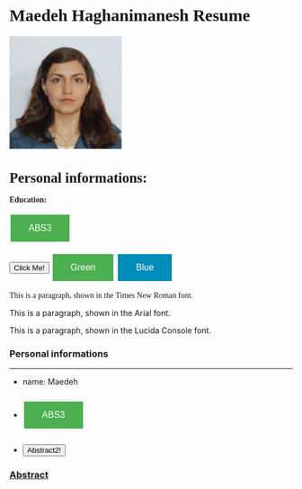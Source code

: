 
<html lang="en">
<head>
  <link rel="stylesheet" href="CSS/app.css">
  <link rel="stylesheet" href="CSS/app2.css">
  <style>
.p1 {
  font-family: "Times New Roman", Times, serif;
}

.p2 {
  font-family: Arial, Helvetica, sans-serif;
}

.p3 {
  font-family: "Lucida Console", "Courier New", monospace;
}
</style>
  
  
  <style>
.button {
  border: none;
  color: white;
  padding: 15px 32px;
  text-align: center;
  text-decoration: none;
  display: inline-block;
  font-size: 16px;
  margin: 4px 2px;
  cursor: pointer;
}

.button1 {background-color: #4CAF50;} /* Green */
.button2 {background-color: #008CBA;} /* Blue */
</style>
  
</head>
<body>
   <h1 class="p1" style="font-size:30px"><b>Maedeh Haghanimanesh Resume</b></h1>
  <img src="pic9.png"  width="200" height="200">
 <h1 class="p1" style="font-size:25px"><b>Personal informations:</b></h1>
  <p class="p1" style="font-size:15px>- name: Maedeh</p>
  <p class="p1" style="font-size:15px>- last name : Haghanimanesh</p>
  <p class="p1" style="font-size:15px>- Date of birth : 1986/June/18</p>
  <p class="p1" style="font-size:15px>- location : Esfahan , I.R.Iran</p>
  
  <h1 class="p1" style="font-size:25px"><b>Education:</b></h1>
  <p class="p1" style="font-size:15px><b>- Master of Science, Mechanical Engineering-Energy Conversion(2018-2021)</b></p>
  <p class="p1" style="font-size:15px>- University of Isfahan</p>
  <p class="p1" style="font-size:15px>- Thesis title: Exergy-Economic and Exergy-Environmental analysis of heat recovery processes from the annealing process of cold rolled steel coils.</p>
  <p class="p1" style="font-size:15px>- Supervisor: Dr. Ehsan Baniasadi</p>
  <p class="p1" style="font-size:15px>- GPA: 18.11/20</p>
  </body>
</html>
                       
  - ### [<button class="button button1">ABS3</button>](resume-fa.md)                     
                       


  

  <html lang="en">
<head>
  <link rel="stylesheet" href="CSS/app.css">
  <link rel="stylesheet" href="CSS/app2.css">
  <style>
.p1 {
  font-family: "Times New Roman", Times, serif;
}

.p2 {
  font-family: Arial, Helvetica, sans-serif;
}

.p3 {
  font-family: "Lucida Console", "Courier New", monospace;
}
</style>
  
  
  <style>
.button {
  border: none;
  color: white;
  padding: 15px 32px;
  text-align: center;
  text-decoration: none;
  display: inline-block;
  font-size: 16px;
  margin: 4px 2px;
  cursor: pointer;
}

.button1 {background-color: #4CAF50;} /* Green */
.button2 {background-color: #008CBA;} /* Blue */
</style>
  
</head>
<body>           
             
  <button type="button" onclick="(resume-fa.md)">Click Me!</button>
  <button class="button button1">Green</button>
<button class="button button2">Blue</button>
   
 
<p class="p1">This is a paragraph, shown in the Times New Roman font.</p>
<p class="p2">This is a paragraph, shown in the Arial font.</p>
<p class="p3">This is a paragraph, shown in the Lucida Console font.</p>           
             
             
</body>
</html>

### Personal informations

---
+ name: Maedeh
- ### [<button class="button button1">ABS3</button>](resume-fa.md)

+ ### [<button type="button" onclick="(resume-fa.md)">Abstract2!</button>](resume-fa.md)

### [Abstract](resume-fa.md)





